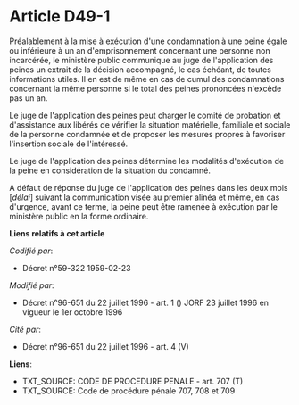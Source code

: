 # Article D49-1

Préalablement à la mise à exécution d'une condamnation à une peine égale ou inférieure à un an d'emprisonnement concernant
une personne non incarcérée, le ministère public communique au juge de l'application des peines un extrait de la décision
accompagné, le cas échéant, de toutes informations utiles. Il en est de même en cas de cumul des condamnations concernant la
même personne si le total des peines prononcées n'excède pas un an.

Le juge de l'application des peines peut charger le comité de probation et d'assistance aux libérés de vérifier la situation
matérielle, familiale et sociale de la personne condamnée et de proposer les mesures propres à favoriser l'insertion sociale
de l'intéressé.

Le juge de l'application des peines détermine les modalités d'exécution de la peine en considération de la situation du
condamné.

A défaut de réponse du juge de l'application des peines dans les deux mois [*délai*] suivant la communication visée au
premier alinéa et même, en cas d'urgence, avant ce terme, la peine peut être ramenée à exécution par le ministère public en
la forme ordinaire.

**Liens relatifs à cet article**

_Codifié par_:

  - Décret n°59-322 1959-02-23

_Modifié par_:

  - Décret n°96-651 du 22 juillet 1996 - art. 1 () JORF 23 juillet 1996 en vigueur le 1er octobre 1996

_Cité par_:

  - Décret n°96-651 du 22 juillet 1996 - art. 4 (V)

**Liens**:

  - TXT_SOURCE: CODE DE PROCEDURE PENALE - art. 707 (T)
  - TXT_SOURCE: Code de procédure pénale 707, 708 et 709

